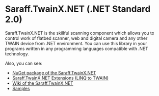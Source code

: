  # Saraff.TwainX.NET (.NET Standard 2.0)
Saraff.TwainX.NET is the skillful scanning component which allows you to control work of flatbed scanner, web and digital camera and any other TWAIN device from .NET environment. You can use this library in your programs written in any programming languages compatible with .NET technology.

Also, you can see: 
* [NuGet package of the Saraff.TwainX.NET](https://www.nuget.org/packages/Saraff.TwainX.NET/)
* [Saraff.TwainX.NET Extensions (LINQ to TWAIN)](https://github.com/saraff-9EB1047A4BEB4cef8506B29BA325BD5A/Saraff.Twain.Extensions/tree/twainx)
* [Wiki of the Saraff.TwainX.NET](https://saraff-9eb1047a4beb4cef8506b29ba325bd5a.github.io/sarafftwainx/)
* [Samples](https://saraff-9eb1047a4beb4cef8506b29ba325bd5a.github.io/sarafftwainx/#samples)
